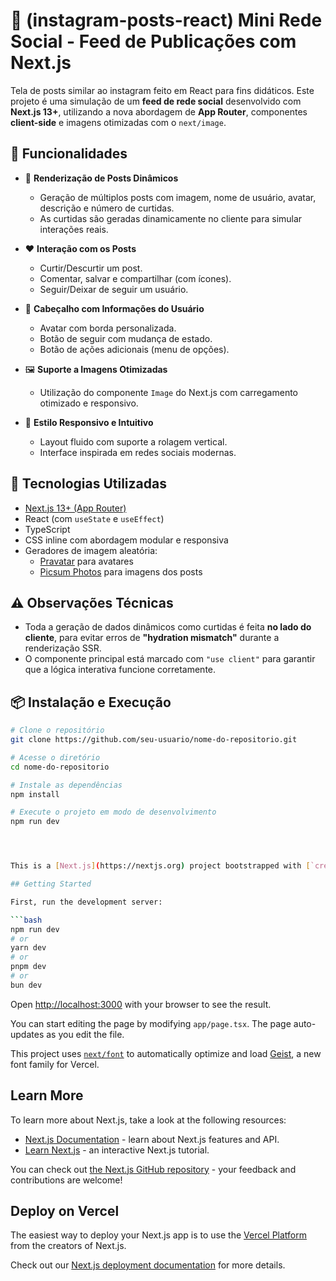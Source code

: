 # 📸 (instagram-posts-react) Mini Rede Social - Feed de Publicações com Next.js

Tela de posts similar ao instagram feito em React para fins didáticos.
Este projeto é uma simulação de um **feed de rede social** desenvolvido com **Next.js 13+**, utilizando a nova abordagem de **App Router**, componentes **client-side** e imagens otimizadas com o `next/image`.

## 🚀 Funcionalidades

- 📄 **Renderização de Posts Dinâmicos**
  - Geração de múltiplos posts com imagem, nome de usuário, avatar, descrição e número de curtidas.
  - As curtidas são geradas dinamicamente no cliente para simular interações reais.

- ❤️ **Interação com os Posts**
  - Curtir/Descurtir um post.
  - Comentar, salvar e compartilhar (com ícones).
  - Seguir/Deixar de seguir um usuário.

- 👤 **Cabeçalho com Informações do Usuário**
  - Avatar com borda personalizada.
  - Botão de seguir com mudança de estado.
  - Botão de ações adicionais (menu de opções).

- 🖼️ **Suporte a Imagens Otimizadas**
  - Utilização do componente `Image` do Next.js com carregamento otimizado e responsivo.

- 🎯 **Estilo Responsivo e Intuitivo**
  - Layout fluido com suporte a rolagem vertical.
  - Interface inspirada em redes sociais modernas.

## 🧱 Tecnologias Utilizadas

- [Next.js 13+ (App Router)](https://nextjs.org/)
- React (com `useState` e `useEffect`)
- TypeScript
- CSS inline com abordagem modular e responsiva
- Geradores de imagem aleatória:
  - [Pravatar](https://i.pravatar.cc/) para avatares
  - [Picsum Photos](https://picsum.photos/) para imagens dos posts

## ⚠️ Observações Técnicas

- Toda a geração de dados dinâmicos como curtidas é feita **no lado do cliente**, para evitar erros de **"hydration mismatch"** durante a renderização SSR.
- O componente principal está marcado com `"use client"` para garantir que a lógica interativa funcione corretamente.

## 📦 Instalação e Execução

```bash
# Clone o repositório
git clone https://github.com/seu-usuario/nome-do-repositorio.git

# Acesse o diretório
cd nome-do-repositorio

# Instale as dependências
npm install

# Execute o projeto em modo de desenvolvimento
npm run dev




This is a [Next.js](https://nextjs.org) project bootstrapped with [`create-next-app`](https://nextjs.org/docs/app/api-reference/cli/create-next-app).

## Getting Started

First, run the development server:

```bash
npm run dev
# or
yarn dev
# or
pnpm dev
# or
bun dev
```

Open [http://localhost:3000](http://localhost:3000) with your browser to see the result.

You can start editing the page by modifying `app/page.tsx`. The page auto-updates as you edit the file.

This project uses [`next/font`](https://nextjs.org/docs/app/building-your-application/optimizing/fonts) to automatically optimize and load [Geist](https://vercel.com/font), a new font family for Vercel.

## Learn More

To learn more about Next.js, take a look at the following resources:

- [Next.js Documentation](https://nextjs.org/docs) - learn about Next.js features and API.
- [Learn Next.js](https://nextjs.org/learn) - an interactive Next.js tutorial.

You can check out [the Next.js GitHub repository](https://github.com/vercel/next.js) - your feedback and contributions are welcome!

## Deploy on Vercel

The easiest way to deploy your Next.js app is to use the [Vercel Platform](https://vercel.com/new?utm_medium=default-template&filter=next.js&utm_source=create-next-app&utm_campaign=create-next-app-readme) from the creators of Next.js.

Check out our [Next.js deployment documentation](https://nextjs.org/docs/app/building-your-application/deploying) for more details.
